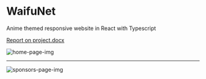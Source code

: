 # WaifuNet
Anime themed responsive website in React with Typescript

[Report on project.docx](https://github.com/vtiposhnik/WaifuNet/files/13163071/Report.on.project.docx)


![home-page-img](https://github.com/vtiposhnik/WaifuNet/assets/99889690/8fdd353b-cabd-4ba8-91f9-a5940a64f0a9)
***
![sponsors-page-img](https://github.com/vtiposhnik/WaifuNet/assets/99889690/4208c08b-f7d5-4ecf-ac3e-efff8f49b607)

